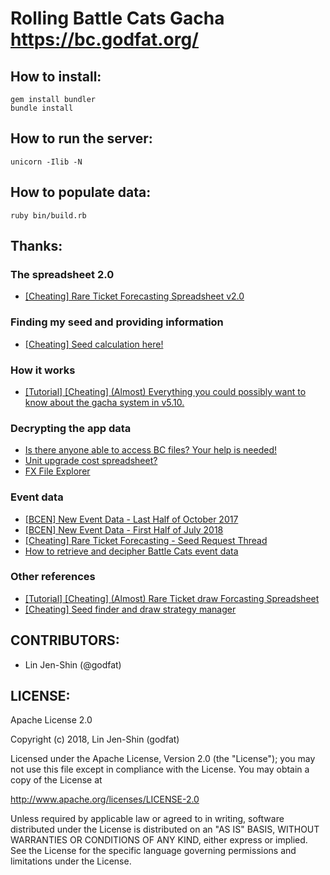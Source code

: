 # Rolling Battle Cats Gacha <https://bc.godfat.org/>

## How to install:

    gem install bundler
    bundle install

## How to run the server:

    unicorn -Ilib -N

## How to populate data:

    ruby bin/build.rb

## Thanks:

### The spreadsheet 2.0

* [[Cheating] Rare Ticket Forecasting Spreadsheet v2.0](https://www.reddit.com/r/battlecats/comments/8mhun4/cheating_rare_ticket_forecasting_spreadsheet_v20/)

### Finding my seed and providing information

* [[Cheating] Seed calculation here!](https://www.reddit.com/r/battlecats/comments/8cbs2i/cheating_seed_calculation_here/e0r8l9v/)

### How it works

* [[Tutorial] [Cheating] (Almost) Everything you could possibly want to know about the gacha system in v5.10.](https://www.reddit.com/r/battlecats/comments/64geym/tutorial_cheating_almost_everything_you_could/)

### Decrypting the app data

* [Is there anyone able to access BC files? Your help is needed!](https://www.reddit.com/r/battlecats/comments/41e4l1/is_there_anyone_able_to_access_bc_files_your_help/cz3npr2)
* [Unit upgrade cost spreadsheet?](https://www.reddit.com/r/battlecats/comments/3em0bw/unit_upgrade_cost_spreadsheet/cthqo3f)
* [FX File Explorer](https://play.google.com/store/apps/details?id=nextapp.fx)

### Event data

* [[BCEN] New Event Data - Last Half of October 2017](https://www.reddit.com/r/battlecats/comments/75w399/bcen_new_event_data_last_half_of_october_2017/dostwfb)
* [[BCEN] New Event Data - First Half of July 2018](https://www.reddit.com/r/battlecats/comments/8vikts/bcen_new_event_data_first_half_of_july_2018/e1sc33v/)
* [[Cheating] Rare Ticket Forecasting - Seed Request Thread](https://www.reddit.com/r/battlecats/comments/7t2dlb/cheating_rare_ticket_forecasting_seed_request/dtb3q0w/)
* [How to retrieve and decipher Battle Cats event data](https://www.reddit.com/r/battlecats/comments/3tf03s/how_to_retrieve_and_decipher_battle_cats_event/)

### Other references

* [[Tutorial] [Cheating] (Almost) Rare Ticket draw Forcasting Spreadsheet](https://www.reddit.com/r/battlecats/comments/7llv80/tutorial_cheating_almost_rare_ticket_draw/)
* [[Cheating] Seed finder and draw strategy manager](https://www.reddit.com/r/battlecats/comments/8cbuyw/cheating_seed_finder_and_draw_strategy_manager/)

## CONTRIBUTORS:

* Lin Jen-Shin (@godfat)

## LICENSE:

Apache License 2.0

Copyright (c) 2018, Lin Jen-Shin (godfat)

Licensed under the Apache License, Version 2.0 (the "License");
you may not use this file except in compliance with the License.
You may obtain a copy of the License at

<http://www.apache.org/licenses/LICENSE-2.0>

Unless required by applicable law or agreed to in writing, software
distributed under the License is distributed on an "AS IS" BASIS,
WITHOUT WARRANTIES OR CONDITIONS OF ANY KIND, either express or implied.
See the License for the specific language governing permissions and
limitations under the License.
